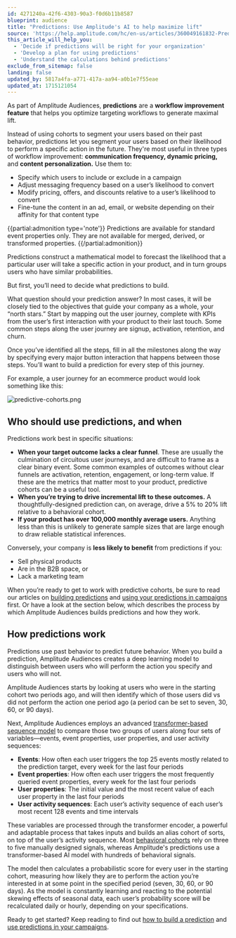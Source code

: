 ```yaml
---
id: 4271240a-42f6-4303-90a3-f0d6b11b8587
blueprint: audience
title: "Predictions: Use Amplitude's AI to help maximize lift"
source: 'https://help.amplitude.com/hc/en-us/articles/360049161832-Predictions-Use-Amplitude-s-AI-to-help-maximize-lift'
this_article_will_help_you:
  - 'Decide if predictions will be right for your organization'
  - 'Develop a plan for using predictions'
  - 'Understand the calculations behind predictions'
exclude_from_sitemap: false
landing: false
updated_by: 5817a4fa-a771-417a-aa94-a0b1e7f55eae
updated_at: 1715121054
---
```

As part of Amplitude Audiences, **predictions** are a **workflow improvement feature** that helps you optimize targeting workflows to generate maximal lift. 

Instead of using cohorts to segment your users based on their past behavior, predictions let you segment your users based on their likelihood to perform a specific action in the future. They're most useful in three types of workflow improvement: **communication frequency, dynamic pricing,** and **content personalization.** Use them to:

* Specify which users to include or exclude in a campaign
* Adjust messaging frequency based on a user’s likelihood to convert
* Modify pricing, offers, and discounts relative to a user’s likelihood to convert
* Fine-tune the content in an ad, email, or website depending on their affinity for that content type

{{partial:admonition type='note'}}
Predictions are available for standard event properties only. They are not available for merged, derived, or transformed properties.
{{/partial:admonition}}

Predictions construct a mathematical model to forecast the likelihood that a particular user will take a specific action in your product, and in turn groups users who have similar probabilities.

But first, you’ll need to decide what predictions to build.

What question should your prediction answer? In most cases, it will be closely tied to the objectives that guide your company as a whole, your “north stars.” Start by mapping out the user journey, complete with KPIs from the user’s first interaction with your product to their last touch. Some common steps along the user journey are signup, activation, retention, and churn.

Once you’ve identified all the steps, fill in all the milestones along the way by specifying every major button interaction that happens between those steps. You’ll want to build a prediction for every step of this journey.

For example, a user journey for an ecommerce product would look something like this:

![predictive-cohorts.png](/docs/output/img/audiences/predictive-cohorts-png.png)

## Who should use predictions, and when

Predictions work best in specific situations: 

* **When your target outcome lacks a clear funnel**. These are usually the culmination of circuitous user journeys, and are difficult to frame as a clear binary event. Some common examples of outcomes without clear funnels are activation, retention, engagement, or long-term value. If these are the metrics that matter most to your product, predictive cohorts can be a useful tool.
* **When you’re trying to drive incremental lift to these outcomes.** A thoughtfully-designed prediction can, on average, drive a 5% to 20% lift relative to a behavioral cohort.
* **If your product has over 100,000 monthly average users.** Anything less than this is unlikely to generate sample sizes that are large enough to draw reliable statistical inferences.

Conversely, your company is **less likely to benefit** from predictions if you:

* Sell physical products
* Are in the B2B space, or
* Lack a marketing team

When you’re ready to get to work with predictive cohorts, be sure to read our articles on [building predictions](/docs/cdp/audiences/predictions-build) and [using your predictions in campaigns](/docs/cdp/audiences/predictions-use) first. Or have a look at the section below, which describes the process by which Amplitude Audiences builds predictions and how they work.

## How predictions work

Predictions use past behavior to predict future behavior. When you build a prediction, Amplitude Audiences creates a deep learning model to distinguish between users who will perform the action you specify and users who will not.

Amplitude Audiences starts by looking at users who were in the starting cohort two periods ago, and will then identify which of those users did vs did not perform the action one period ago (a period can be set to seven, 30, 60, or 90 days).

Next, Amplitude Audiences employs an advanced [transformer-based sequence model](https://en.wikipedia.org/wiki/Transformer_(machine_learning_model)) to compare those two groups of users along four sets of variables—events, event properties, user properties, and user activity sequences:

* **Events**: How often each user triggers the top 25 events mostly related to the prediction target, every week for the last four periods
* **Event properties**: How often each user triggers the most frequently queried event properties, every week for the last four periods
* **User properties**: The initial value and the most recent value of each user property in the last four periods
* **User activity sequences**: Each user’s activity sequence of each user’s most recent 128 events and time intervals

These variables are processed through the transformer encoder, a powerful and adaptable process that takes inputs and builds an alias cohort of sorts, on top of the user’s activity sequence. Most [behavioral cohorts](/docs/analytics/behavioral-cohorts) rely on three to five manually designed signals, whereas Amplitude's predictions use a transformer-based AI model with hundreds of behavioral signals.

The model then calculates a probabilistic score for every user in the starting cohort, measuring how likely they are to perform the action you’re interested in at some point in the specified period (seven, 30, 60, or 90 days). As the model is constantly learning and reacting to the potential skewing effects of seasonal data, each user’s probability score will be recalculated daily or hourly, depending on your specifications.

Ready to get started? Keep reading to find out [how to build a prediction](/docs/cdp/audiences/predictions-build) and [use predictions in your campaigns](/docs/cdp/audiences/predictions-use).